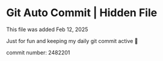 # Git Auto Commit | Hidden File

This file was added Feb 12, 2025

Just for fun and keeping my daily git commit active 🤪

commit number: 2482201
